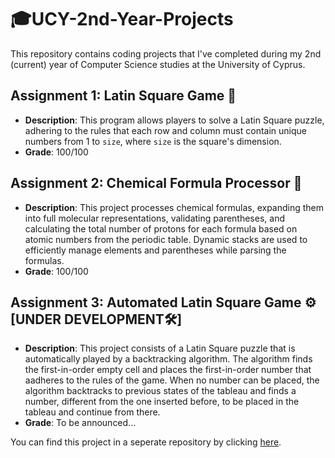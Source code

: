 # 🎓UCY-2nd-Year-Projects
This repository contains coding projects that I've completed during my 2nd (current) year of Computer Science studies at the University of Cyprus.

## Assignment 1: Latin Square Game 🔢
- **Description**: This program allows players to solve a Latin Square puzzle, adhering to the rules that each row and column must contain unique numbers from 1 to `size`, where `size` is the square's dimension.
- **Grade**: 100/100

## Assignment 2: Chemical Formula Processor 🧬
- **Description**: This project processes chemical formulas, expanding them into full molecular representations, validating parentheses, and calculating the total number of protons for each formula based on atomic numbers from the periodic table. Dynamic stacks are used to efficiently manage elements and parentheses while parsing the formulas.
- **Grade**: 100/100

## Assignment 3: Automated Latin Square Game ⚙️ [UNDER DEVELOPMENT🛠️]
- **Description**: This project consists of a Latin Square puzzle that is automatically played by a backtracking algorithm. The algorithm finds the first-in-order empty cell and places the first-in-order number that aadheres to the rules of the game. When no number can be placed, the algorithm backtracks to previous states of the tableau and finds a number, different from the one inserted before, to be placed in the tableau and continue from there.
- **Grade**: To be announced...

You can find this project in a seperate repository by clicking [here](https://github.com/tsembp/EPL232-HW3).


